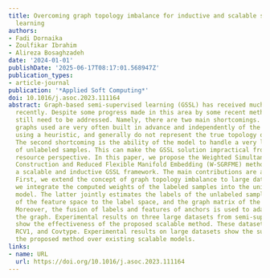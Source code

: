 ```yaml
---
title: Overcoming graph topology imbalance for inductive and scalable semi-supervised
  learning
authors:
- Fadi Dornaika
- Zoulfikar Ibrahim
- Alireza Bosaghzadeh
date: '2024-01-01'
publishDate: '2025-06-17T08:17:01.568947Z'
publication_types:
- article-journal
publication: '*Applied Soft Computing*'
doi: 10.1016/j.asoc.2023.111164
abstract: Graph-based semi-supervised learning (GSSL) has received much attention
  recently. Despite some progress made in this area by some recent methods, some limitations
  still need to be addressed. Namely, there are two main shortcomings. First, the
  graphs used are very often built in advance and independently of the task at hand,
  using a heuristic, and generally do not represent the true topology of the data.
  The second shortcoming is the ability of the model to handle a very large number
  of unlabeled samples. This can make the GSSL solution impractical from a computational
  resource perspective. In this paper, we propose the Weighted Simultaneous Graph
  Construction and Reduced Flexible Manifold Embedding (W-SGRFME) method, which is
  a scalable and inductive GSSL framework. The main contributions are as follows.
  First, we extend the concept of graph topology imbalance to large datasets. Second,
  we integrate the computed weights of the labeled samples into the unified semi-supervised
  model. The latter jointly estimates the labels of the unlabeled samples, the mapping
  of the feature space to the label space, and the graph matrix of the anchor graph.
  Moreover, the fusion of labels and features of anchors is used to adaptively construct
  the graph. Experimental results on three large datasets from semi-supervised learning
  show the effectiveness of the proposed scalable method. These datasets are NORB,
  RCV1, and Covtype. Experimental results on large datasets show the superiority of
  the proposed method over existing scalable models.
links:
- name: URL
  url: https://doi.org/10.1016/j.asoc.2023.111164
---
```

